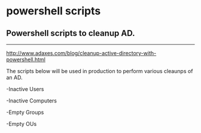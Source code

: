 # powershell scripts

## Powershell scripts to cleanup AD.

---

http://www.adaxes.com/blog/cleanup-active-directory-with-powershell.html

The scripts below will be used in production to perform various cleaunps of an AD.

-Inactive Users

-Inactive Computers

-Empty Groups

-Empty OUs
